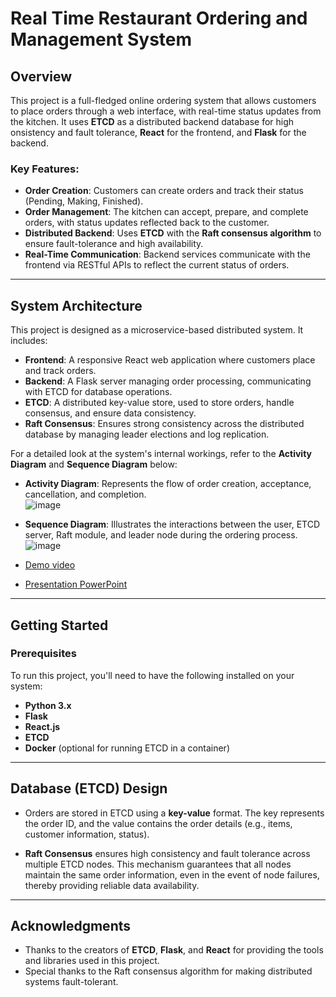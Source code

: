 # **Real Time Restaurant Ordering and Management System**

## **Overview**
This project is a full-fledged online ordering system that allows customers to place orders through a web interface, with real-time status updates from the kitchen. It uses **ETCD** as a distributed backend database for high onsistency and fault tolerance, **React** for the frontend, and **Flask** for the backend.

### Key Features:
- **Order Creation**: Customers can create orders and track their status (Pending, Making, Finished).
- **Order Management**: The kitchen can accept, prepare, and complete orders, with status updates reflected back to the customer.
- **Distributed Backend**: Uses **ETCD** with the **Raft consensus algorithm** to ensure fault-tolerance and high availability.
- **Real-Time Communication**: Backend services communicate with the frontend via RESTful APIs to reflect the current status of orders.

---

## **System Architecture**
This project is designed as a microservice-based distributed system. It includes:

- **Frontend**: A responsive React web application where customers place and track orders.
- **Backend**: A Flask server managing order processing, communicating with ETCD for database operations.
- **ETCD**: A distributed key-value store, used to store orders, handle consensus, and ensure data consistency.
- **Raft Consensus**: Ensures strong consistency across the distributed database by managing leader elections and log replication.

For a detailed look at the system's internal workings, refer to the **Activity Diagram** and **Sequence Diagram** below:

- **Activity Diagram**: Represents the flow of order creation, acceptance, cancellation, and completion.  
  ![image](https://github.com/chsiang426/Real-Time-Restaurant-Ordering-and-Management-System/blob/master/image/Active%20Diagram.png)


- **Sequence Diagram**: Illustrates the interactions between the user, ETCD server, Raft module, and leader node during the ordering process.  
![image](https://github.com/chsiang426/Real-Time-Restaurant-Ordering-and-Management-System/blob/master/image/Sequence%20Diagram.png)

- [Demo video](https://youtu.be/513C4WNDiVs)
- [Presentation PowerPoint](https://github.com/HOSHICHEN7267/DS_RestaurantSystem/blob/master/Introduction%20of%20Restaurant%20System.pdf)


---

## **Getting Started**

### **Prerequisites**
To run this project, you'll need to have the following installed on your system:
- **Python 3.x**
- **Flask**
- **React.js**
- **ETCD**
- **Docker** (optional for running ETCD in a container)

---

## **Database (ETCD) Design**

- Orders are stored in ETCD using a **key-value** format. The key represents the order ID, and the value contains the order details (e.g., items, customer information, status).
  
- **Raft Consensus** ensures high consistency and fault tolerance across multiple ETCD nodes. This mechanism guarantees that all nodes maintain the same order information, even in the event of node failures, thereby providing reliable data availability.
---

## **Acknowledgments**
- Thanks to the creators of **ETCD**, **Flask**, and **React** for providing the tools and libraries used in this project.
- Special thanks to the Raft consensus algorithm for making distributed systems fault-tolerant.
